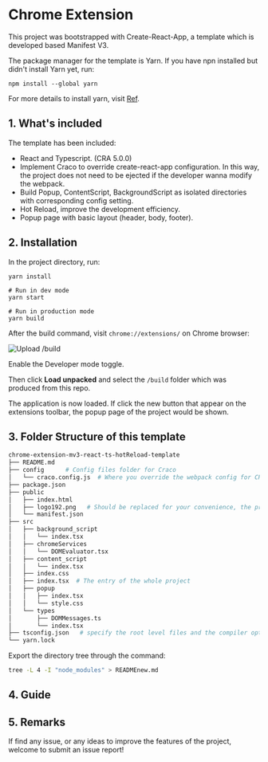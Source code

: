 # Chrome Extension

This project was bootstrapped with Create-React-App, a template which is developed based Manifest V3.

The package manager for the template is Yarn. If you have npn installed but didn't install Yarn yet, run: 
```
npm install --global yarn
```
For more details to install yarn, visit [Ref](https://classic.yarnpkg.com/lang/en/docs/install/#mac-stable).

## 1. What's included
The template has been included:
- React and Typescript. (CRA 5.0.0)
- Implement Craco to override create-react-app configuration. In this way, the project does not need to be ejected if the developer wanna modify the webpack.
- Build Popup, ContentScript, BackgroundScript as isolated directories with corresponding config setting. 
- Hot Reload, improve the development efficiency. 
- Popup page with basic layout (header, body, footer).


## 2. Installation
In the project directory, run:

```shell
yarn install

# Run in dev mode
yarn start

# Run in production mode
yarn build 
```
After the build command, visit `chrome://extensions/` on Chrome browser:

![Upload /build](https://tva1.sinaimg.cn/large/e6c9d24egy1h19oxmphn0j20fq05kweo.jpg)

Enable the Developer mode toggle.

Then click **Load unpacked** and select the `/build` folder which was produced from this repo. 

The application is now loaded. If click the new button that appear on the extensions toolbar, the popup page of the project would be shown. 

## 3. Folder Structure of this template

```bash
chrome-extension-mv3-react-ts-hotReload-template
├── README.md
├── config		# Config files folder for Craco
│   └── craco.config.js  # Where you override the webpack config for CRA
├── package.json
├── public
│   ├── index.html
│   ├── logo192.png   # Should be replaced for your convenience, the project icon.
│   └── manifest.json
├── src
│   ├── background_script
│   │   └── index.tsx
│   ├── chromeServices
│   │   └── DOMEvaluator.tsx
│   ├── content_script
│   │   └── index.tsx
│   ├── index.css
│   ├── index.tsx  # The entry of the whole project
│   ├── popup		
│   │   ├── index.tsx
│   │   └── style.css
│   └── types
│       ├── DOMMessages.ts
│       └── index.tsx
├── tsconfig.json 	# specify the root level files and the compiler options that requires to compile a TypeScript project.
└── yarn.lock
```

Export the directory tree through the command:

```bash
tree -L 4 -I "node_modules" > READMEnew.md
```

## 4. Guide




## 5. Remarks
If find any issue, or any ideas to improve the features of the project, welcome to submit an issue report!
